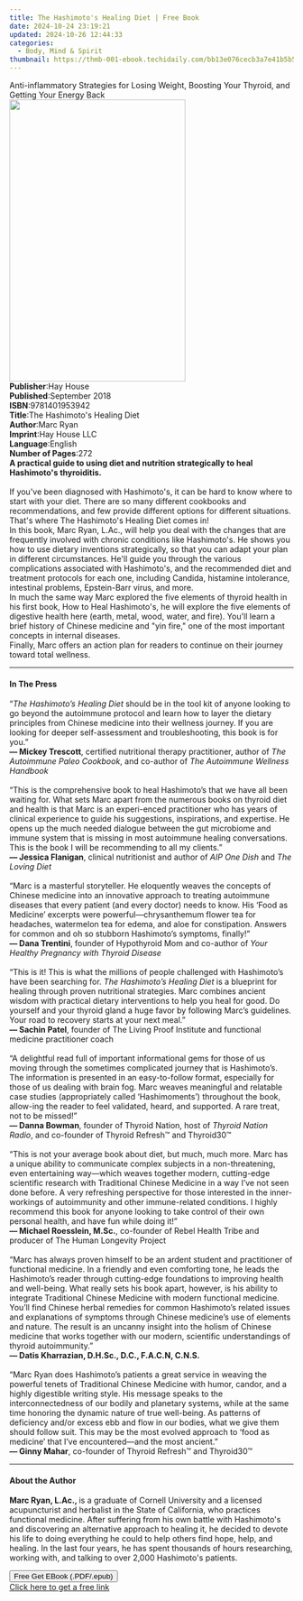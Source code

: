 ```yaml
---
title: The Hashimoto's Healing Diet | Free Book
date: 2024-10-24 23:19:21
updated: 2024-10-26 12:44:33
categories:
  - Body, Mind & Spirit
thumbnail: https://thmb-001-ebook.techidaily.com/bb13e076cecb3a7e41b5b523e2719842aeb6c04369f47633f9e452e33e26e296.jpg
---
```

<main id="book-container">
  <div class="flex flex-col">
    <div class="book-brief flex-1 py-6 px-4 sm:p-6 md:py-10 md:px-8">
      <!-- brief-->
      <div class="book-brief-main">
        Anti-inflammatory Strategies for Losing Weight, Boosting Your Thyroid,
        and Getting Your Energy Back
      </div>
    </div>
    <div
      class="book-meta-info flex-1 grid gap-4 col-start-1 col-end-3 row-start-1 sm:mb-6 sm:grid-cols-4 lg:gap-6 lg:col-start-2 lg:row-end-6 lg:row-span-6 lg:mb-0"
    >
      <div
        class="book-meta-info-left place-content-center mt-4 p-4 text-sm leading-6 col-start-2 col-span-2 dark:text-slate-400"
      >
        <img
          class="w-full h-500 object-cover rounded-lg sm:h-255 sm:col-span-2 lg:col-span-full"
          src="https://img-001-ebook.techidaily.com/0b38797efad7f20982a5b7705af840e1f84d6b8a6d82eb5a6b11d6150c4939b6.jpg"
          alt=""
          width="312"
          height="500"
        />
      </div>
      <div
        class="book-meta-info-right mt-2 col-start-1 row-start-2 col-span-3 self-center"
      >
        <!-- meta data  -->
        <div class="flex flex-col px-4 md:px-8">
          <div class="flex-1">
            <strong>Publisher</strong>:<span class="px-2">Hay House</span>
          </div>
          <div class="flex-1">
            <strong>Published</strong>:<span class="px-2">September 2018</span>
          </div>
          <div class="flex-1">
            <strong>ISBN</strong>:<span class="px-2">9781401953942</span>
          </div>
          <div class="flex-1">
            <strong>Title</strong>:<span class="px-2"
              >The Hashimoto&#39;s Healing Diet</span
            >
          </div>
          <div class="flex-1">
            <strong>Author</strong>:<span class="px-2">Marc Ryan</span>
          </div>
          <div class="flex-1">
            <strong>Imprint</strong>:<span class="px-2">Hay House LLC</span>
          </div>
          <div class="flex-1">
            <strong>Language</strong>:<span class="px-2">English</span>
          </div>
          <div class="flex-1">
            <strong>Number of Pages</strong>:<span class="px-2">272</span>
          </div>
        </div>
      </div>
    </div>
    <div class="book-description flex-1 py-6 px-4 sm:p-6 md:py-10 md:px-8">
      <div class="book-description-main">
        <div accordion-content="" id="description">
          <b
            >A practical guide to using diet and nutrition strategically to heal
            Hashimoto's thyroiditis.</b
          ><br /><br />If you've been diagnosed with Hashimoto's, it can be hard
          to know where to start with your diet. There are so many different
          cookbooks and recommendations, and few provide different options for
          different situations. That's where The Hashimoto's Healing Diet comes
          in!<br />In this book, Marc Ryan, L.Ac., will help you deal with the
          changes that are frequently involved with chronic conditions like
          Hashimoto's. He shows you how to use dietary inventions strategically,
          so that you can adapt your plan in different circumstances. He'll
          guide you through the various complications associated with
          Hashimoto's, and the recommended diet and treatment protocols for each
          one, including Candida, histamine intolerance, intestinal problems,
          Epstein-Barr virus, and more. <br />In much the same way Marc explored
          the five elements of thyroid health in his first book, How to Heal
          Hashimoto's, he will explore the five elements of digestive health
          here (earth, metal, wood, water, and fire). You'll learn a brief
          history of Chinese medicine and "yin fire," one of the most important
          concepts in internal diseases. <br />Finally, Marc offers an action
          plan for readers to continue on their journey toward total wellness.
        </div>
        <div class="accordion-fader"></div>
      </div>
    </div>
    <div class="book-excerpts flex-1 py-6 px-4 sm:p-6 md:py-10 md:px-8">
      <!-- excerpts-->
      <div class="book-excerpts-main">
        <hr />
        <h4 class="placeholder placeholder-heading">
          <span>In The Press</span>
        </h4>
        <p>
          “<i>The Hashimoto’s Healing Diet</i>&nbsp;should be in the tool kit of
          anyone looking to go beyond the autoimmune protocol and learn how to
          layer the dietary principles from Chinese medicine into their wellness
          journey. If you are looking for deeper self-assessment and
          troubleshooting, this book is for you.”<br /><b>— Mickey Trescott</b>,
          certified nutritional therapy practitioner, author of&nbsp;<i
            >The Autoimmune Paleo Cookbook</i
          >, and co-author of&nbsp;<i>The Autoimmune Wellness Handbook</i
          ><br /><br />“This is the comprehensive book to heal Hashimoto’s that
          we have all been waiting for. What sets Marc apart from the numerous
          books on thyroid diet and health is that Marc is an experi-enced
          practitioner who has years of clinical experience to guide his
          suggestions, inspirations, and expertise. He opens up the much needed
          dialogue between the gut microbiome and immune system that is missing
          in most autoimmune healing conversations. This is the book I will be
          recommending to all my clients.”<br /><b>— Jessica Flanigan</b>,
          clinical nutritionist and author of&nbsp;<i>AIP One Dish</i
          >&nbsp;and&nbsp;<i>The Loving Diet</i><br /><br />“Marc is a masterful
          storyteller. He eloquently weaves the concepts of Chinese medicine
          into an innovative approach to treating autoimmune diseases that every
          patient (and every doctor) needs to know. His ‘Food as Medicine’
          excerpts were powerful—chrysanthemum flower tea for headaches,
          watermelon tea for edema, and aloe for constipation. Answers for
          common and oh so stubborn Hashimoto’s symptoms, finally!”<br /><b
            >— Dana Trentini</b
          >, founder of Hypothyroid Mom and co-author of&nbsp;<i
            >Your Healthy Pregnancy with Thyroid Disease</i
          ><br /><br />“This is it! This is what the millions of people
          challenged with Hashimoto’s have been searching for.&nbsp;<i
            >The Hashimoto’s Healing Diet&nbsp;</i
          >is a blueprint for healing through proven nutritional strategies.
          Marc combines ancient wisdom with practical dietary interventions to
          help you heal for good. Do yourself and your thyroid gland a huge
          favor by following Marc’s guidelines. Your road to recovery starts at
          your next meal.”&nbsp;<br /><b>— Sachin Patel</b>, founder of The
          Living Proof Institute and functional medicine practitioner
          coach&nbsp;<br /><br />“A delightful read full of important
          informational gems for those of us moving through the sometimes
          complicated journey that is Hashimoto’s. The information is presented
          in an easy-to-follow format, especially for those of us dealing with
          brain fog. Marc weaves meaningful and relatable case studies
          (appropriately called ‘Hashimoments’) throughout the book, allow-ing
          the reader to feel validated, heard, and supported. A rare treat, not
          to be missed!”&nbsp;<br /><b>— Danna Bowman</b>, founder of Thyroid
          Nation, host of&nbsp;<i>Thyroid Nation Radio</i>, and co-founder of
          Thyroid Refresh™ and Thyroid30™&nbsp;<br /><br />“This is not your
          average book about diet, but much, much more. Marc has a unique
          ability to communicate complex subjects in a non-threatening, even
          entertaining way—which weaves together modern, cutting-edge scientific
          research with Traditional Chinese Medicine in a way I’ve not seen done
          before. A very refreshing perspective for those interested in the
          inner-workings of autoimmunity and other immune-related conditions. I
          highly recommend this book for anyone looking to take control of their
          own personal health, and have fun while doing it!”<br /><b
            >— Michael Roesslein, M.Sc.</b
          >, co-founder of Rebel Health Tribe and producer of The Human
          Longevity Project<br /><br />“Marc has always proven himself to be an
          ardent student and practitioner of functional medicine. In a friendly
          and even comforting tone, he leads the Hashimoto’s reader through
          cutting-edge foundations to improving health and well-being. What
          really sets his book apart, however, is his ability to integrate
          Traditional Chinese Medicine with modern functional medicine. You’ll
          find Chinese herbal remedies for common Hashimoto’s related issues and
          explanations of symptoms through Chinese medicine’s use of elements
          and nature. The result is an uncanny insight into the holism of
          Chinese medicine that works together with our modern, scientific
          understandings of thyroid autoimmunity.”<br /><b
            >— Datis Kharrazian, D.H.Sc., D.C., F.A.C.N, C.N.S.<br /></b
          ><br />“Marc Ryan does Hashimoto’s patients a great service in weaving
          the powerful tenets of Traditional Chinese Medicine with humor,
          candor, and a highly digestible writing style. His message speaks to
          the interconnectedness of our bodily and planetary systems, while at
          the same time honoring the dynamic nature of true well-being. As
          patterns of deficiency and/or excess ebb and flow in our bodies, what
          we give them should follow suit. This may be the most evolved approach
          to ‘food as medicine’ that I’ve encountered—and the most ancient.”<br /><b
            >— Ginny Mahar</b
          >, co-founder of Thyroid Refresh™ and Thyroid30™
        </p>
      </div>
    </div>
    <div class="book-about-author flex-1 py-6 px-4 sm:p-6 md:py-10 md:px-8">
      <!-- about author-->
      <div class="book-main-author-main">
        <hr />
        <h4 class="placeholder placeholder-heading">
          <span>About the Author</span>
        </h4>
        <p>
          <b>Marc Ryan, L.Ac., </b>is a graduate of Cornell University and a
          licensed acupuncturist and herbalist in the State of California, who
          practices functional medicine. After suffering from his own battle
          with Hashimoto's and discovering an alternative approach to healing
          it, he decided to devote his life to doing everything he could to help
          others find hope, help, and healing. In the last four years, he has
          spent thousands of hours researching, working with, and talking to
          over 2,000 Hashimoto's patients.
        </p>
      </div>
    </div>
    <div class="book-free-get flex-1 py-6 px-4 sm:p-6 md:py-10 md:px-8">
      <button
        id="btn-free-get"
        class="bg-blue-500 hover:bg-blue-700 text-white font-bold py-2 px-4 rounded"
      >
        Free Get EBook (.PDF/.epub)
      </button>
      <div id="countdown-display" class="px-2 text-lg mt-2"></div>
      <a
        id="free-link"
        class="hidden bg-blue-500 hover:bg-blue-700 text-white font-bold py-2 px-4 rounded"
        href="https://www.ebooks.com/en-us/book/96164185/the-hashimoto-s-healing-diet/marc-ryan/"
        target="_blank"
        >Click here to get a free link</a
      >
    </div>
    <script>
      let countdownTime = 0;
      let countdownInterval = null;
      document
        .getElementById('btn-free-get')
        .addEventListener('click', startCountdown);
      function startCountdown() {
        countdownTime = new Date().getTime() + 60000 * 3;
        countdownInterval = setInterval(updateCountdown, 1000);
        document.getElementById('btn-free-get').disabled = true;
        document
          .getElementById('btn-free-get')
          .classList.add('bg-gray-500', 'cursor-not-allowed');
      }
      function updateCountdown() {
        let currentTime = new Date().getTime();
        let timeLeft = countdownTime - currentTime;
        let secondsLeft = Math.floor(timeLeft / 1000);
        document.getElementById('countdown-display').innerHTML =
          `Remaining time: ${secondsLeft} seconds.`;
        if (secondsLeft <= 0) {
          clearInterval(countdownInterval);
          document.getElementById('btn-free-get').classList.add('hidden');
          document.getElementById('free-link').classList.remove('hidden');
          document.getElementById('countdown-display').innerHTML = '';
        }
      }
    </script>
  </div>
</main>
